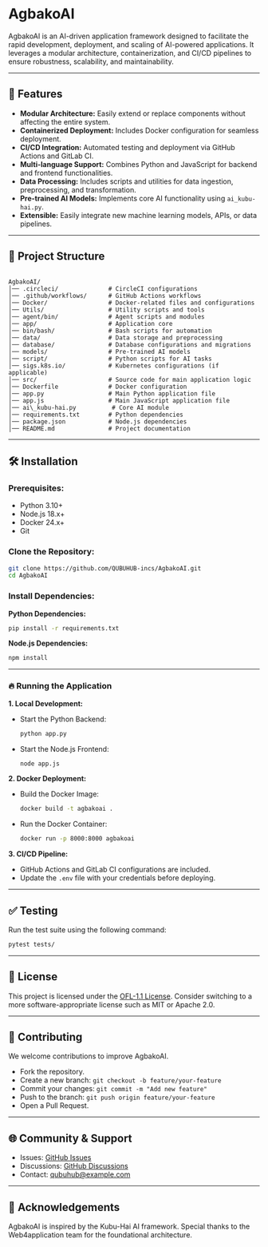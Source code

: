 # AgbakoAI  

AgbakoAI is an AI-driven application framework designed to facilitate the rapid development, deployment, and scaling of AI-powered applications. It leverages a modular architecture, containerization, and CI/CD pipelines to ensure robustness, scalability, and maintainability.  

---

## 🚀 Features  

- **Modular Architecture:** Easily extend or replace components without affecting the entire system.  
- **Containerized Deployment:** Includes Docker configuration for seamless deployment.  
- **CI/CD Integration:** Automated testing and deployment via GitHub Actions and GitLab CI.  
- **Multi-language Support:** Combines Python and JavaScript for backend and frontend functionalities.  
- **Data Processing:** Includes scripts and utilities for data ingestion, preprocessing, and transformation.  
- **Pre-trained AI Models:** Implements core AI functionality using `ai_kubu-hai.py`.  
- **Extensible:** Easily integrate new machine learning models, APIs, or data pipelines.  

---

## 📂 Project Structure  

```

AgbakoAI/
│── .circleci/              # CircleCI configurations
│── .github/workflows/      # GitHub Actions workflows
│── Docker/                 # Docker-related files and configurations
│── Utils/                  # Utility scripts and tools
│── agent/bin/              # Agent scripts and modules
│── app/                    # Application core
│── bin/bash/               # Bash scripts for automation
│── data/                   # Data storage and preprocessing
│── database/               # Database configurations and migrations
│── models/                 # Pre-trained AI models
│── script/                 # Python scripts for AI tasks
│── sigs.k8s.io/            # Kubernetes configurations (if applicable)
│── src/                    # Source code for main application logic
│── Dockerfile              # Docker configuration
│── app.py                  # Main Python application file
│── app.js                  # Main JavaScript application file
│── ai\_kubu-hai.py          # Core AI module
│── requirements.txt        # Python dependencies
│── package.json            # Node.js dependencies
│── README.md               # Project documentation

````

---

## 🛠️ Installation  

### Prerequisites:  
- Python 3.10+  
- Node.js 18.x+  
- Docker 24.x+  
- Git  

### Clone the Repository:  

```bash
git clone https://github.com/QUBUHUB-incs/AgbakoAI.git
cd AgbakoAI
````

### Install Dependencies:

**Python Dependencies:**

```bash
pip install -r requirements.txt
```

**Node.js Dependencies:**

```bash
npm install
```

---

### 🔥 Running the Application

**1. Local Development:**

* Start the Python Backend:

  ```bash
  python app.py
  ```

* Start the Node.js Frontend:

  ```bash
  node app.js
  ```

**2. Docker Deployment:**

* Build the Docker Image:

  ```bash
  docker build -t agbakoai .
  ```

* Run the Docker Container:

  ```bash
  docker run -p 8000:8000 agbakoai
  ```

**3. CI/CD Pipeline:**

* GitHub Actions and GitLab CI configurations are included.
* Update the `.env` file with your credentials before deploying.

---

## ✅ Testing

Run the test suite using the following command:

```bash
pytest tests/
```

---

## 📄 License

This project is licensed under the [OFL-1.1 License](LICENSE).
Consider switching to a more software-appropriate license such as MIT or Apache 2.0.

---

## 🤝 Contributing

We welcome contributions to improve AgbakoAI.

* Fork the repository.
* Create a new branch: `git checkout -b feature/your-feature`
* Commit your changes: `git commit -m "Add new feature"`
* Push to the branch: `git push origin feature/your-feature`
* Open a Pull Request.

---

## 🌐 Community & Support

* Issues: [GitHub Issues](https://github.com/QUBUHUB-incs/AgbakoAI/issues)
* Discussions: [GitHub Discussions](https://github.com/QUBUHUB-incs/AgbakoAI/discussions)
* Contact: [qubuhub@example.com](mailto:qubuhub@example.com)

---

## 🌟 Acknowledgements

AgbakoAI is inspired by the Kubu-Hai AI framework. Special thanks to the Web4application team for the foundational architecture.

